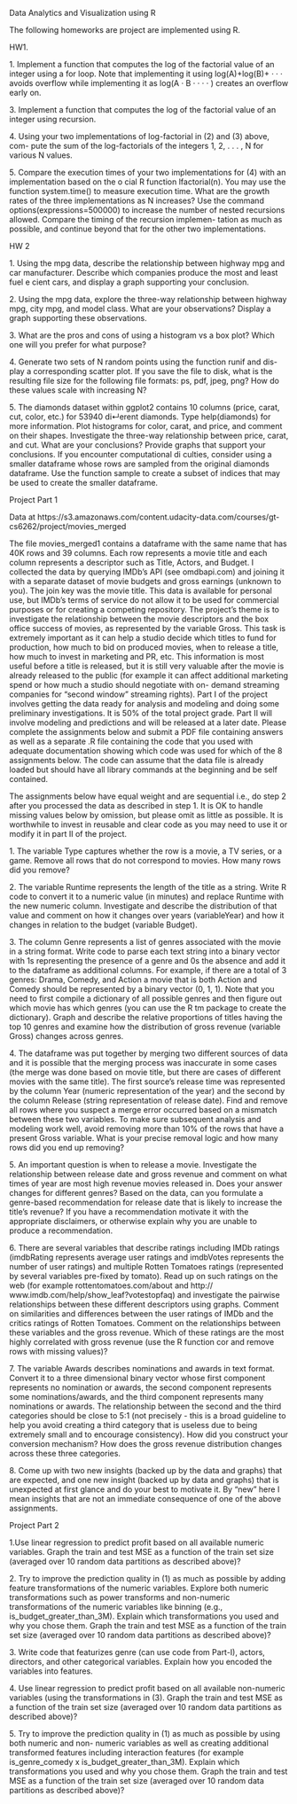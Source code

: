 Data Analytics and Visualization using R

The following homeworks are project are implemented using R.

<p>HW1. </p>
<p>1. Implement a function that computes the log of the factorial value of an integer using a for loop. Note that implementing it using log(A)+log(B)+ · · · avoids overflow while implementing it as log(A · B · · · · ) creates an overflow early on. </p>
<p>3. Implement a function that computes the log of the factorial value of an integer using recursion. </p>
<p>4. Using your two implementations of log-factorial in (2) and (3) above, com- pute the sum of the log-factorials of the integers 1, 2, . . . , N for various N values. </p>
<p>5. Compare the execution times of your two implementations for (4) with an implementation based on the o cial R function lfactorial(n). You may use the function system.time() to measure execution time. What are the growth rates of the three implementations as N increases? Use the command options(expressions=500000) to increase the number of nested recursions allowed. Compare the timing of the recursion implemen- tation as much as possible, and continue beyond that for the other two implementations. </p>


<p>HW 2<p/>
<p>1. Using the mpg data, describe the relationship between highway mpg and car manufacturer. Describe which companies produce the most and least fuel e cient cars, and display a graph supporting your conclusion.<p/>
<p>2. Using the mpg data, explore the three-way relationship between highway mpg, city mpg, and model class. What are your observations? Display a graph supporting these observations.<p/>
<p>3. What are the pros and cons of using a histogram vs a box plot? Which one will you prefer for what purpose?<p/>
<p>4. Generate two sets of N random points using the function runif and dis- play a corresponding scatter plot. If you save the file to disk, what is the resulting file size for the following file formats: ps, pdf, jpeg, png? How do these values scale with increasing N?<p/>
<p>5. The diamonds dataset within ggplot2 contains 10 columns (price, carat, cut, color, etc.) for 53940 di↵erent diamonds. Type help(diamonds) for more information. Plot histograms for color, carat, and price, and comment on their shapes. Investigate the three-way relationship between price, carat, and cut. What are your conclusions? Provide graphs that support your conclusions. If you encounter computational di culties, consider using a smaller dataframe whose rows are sampled from the original diamonds dataframe. Use the function sample to create a subset of indices that may be used to create the smaller dataframe.<p/>

<p>Project Part 1<p/>

<p>Data at https://s3.amazonaws.com/content.udacity-data.com/courses/gt-cs6262/project/movies_merged <p/>

<p>The file movies_merged1 contains a dataframe with the same name that has 40K rows and 39 columns. Each row represents a movie title and each column represents a descriptor such as Title, Actors, and Budget. I collected the data by querying IMDb’s API (see omdbapi.com) and joining it with a separate dataset of movie budgets and gross earnings (unknown to you). The join key was the movie title. This data is available for personal use, but IMDb’s terms of service do not allow it to be used for commercial purposes or for creating a competing repository.
The project’s theme is to investigate the relationship between the movie descriptors and the box office success of movies, as represented by the variable Gross. This task is extremely important as it can help a studio decide which titles to fund for production, how much to bid on produced movies, when to release a title, how much to invest in marketing and PR, etc. This information is most useful before a title is released, but it is still very valuable after the movie is already released to the public (for example it can affect additional marketing spend or how much a studio should negotiate with on- demand streaming companies for “second window” streaming rights).
Part I of the project involves getting the data ready for analysis and modeling and doing some preliminary investigations. It is 50% of the total project grade. Part II will involve modeling and predictions and will be released at a later date. Please complete the assignments below and submit a PDF file containing answers as well as a separate .R file containing the code that you used with adequate documentation showing which code was used for which of the 8 assignments below. The code can assume that the data file is already loaded but should have all library commands at the beginning and be self contained.<p/>

<p>The assignments below have equal weight and are sequential i.e., do step 2 after you processed the data as described in step 1. It is OK to handle missing values below by omission, but please omit as little as possible. It is worthwhile to invest in reusable and clear code as you may need to use it or modify it in part II of the project.<p/>

<p>1. The variable Type captures whether the row is a movie, a TV series, or a game. Remove all rows that do not correspond to movies. How many rows did you remove?<p/>

<p>2. The variable Runtime represents the length of the title as a string. Write R code to convert it to a numeric value (in minutes) and replace Runtime with the new numeric column. Investigate and describe the distribution of that value and comment on how it changes over years (variableYear) and how it changes in relation to the budget (variable Budget).<p/>

<p>3. The column Genre represents a list of genres associated with the movie in a string format. Write code to parse each text string into a binary vector with 1s representing the presence of a genre and 0s the absence and add it to the dataframe as additional columns. For example, if there are a total of 3 genres: Drama, Comedy, and Action a movie that is both Action and Comedy should be represented by a binary vector (0, 1, 1). Note that you need to first compile a dictionary of all possible genres and then figure out which movie has which genres (you can use the R tm package to create the dictionary). Graph and describe the relative proportions of titles having the top 10 genres and examine how the distribution of gross revenue (variable Gross) changes across genres.<p/>

<p>4. The dataframe was put together by merging two different sources of data and it is possible that the merging process was inaccurate in some cases (the merge was done based on movie title, but there are cases of different movies with the same title). The first source’s release time was represented by the column Year (numeric representation of the year) and the second by the column Release (string representation of release date). Find and remove all rows where you suspect a merge error occurred based on a mismatch between these two variables. To make sure subsequent analysis and modeling work well, avoid removing more than 10% of the rows that have a present Gross variable. What is your precise removal logic and how many rows did you end up removing?<p/>

<p>5. An important question is when to release a movie. Investigate the relationship between release date and gross revenue and comment on what times of year are most high revenue movies released in. Does your answer changes for different genres? Based on the data, can you formulate a genre-based recommendation for release date that is likely to increase the title’s revenue? If you have a recommendation motivate it with the appropriate disclaimers, or otherwise explain why you are unable to produce a recommendation.<p/>

<p>6. There are several variables that describe ratings including IMDb ratings (imdbRating represents average user ratings and imdbVotes represents the number of user ratings) and multiple Rotten Tomatoes ratings (represented by several variables pre-fixed by tomato). Read up on such ratings on the web (for example rottentomatoes.com/about and http:// www.imdb.com/help/show_leaf?votestopfaq) and investigate the pairwise relationships between these different descriptors using graphs. Comment on similarities and differences between the user ratings of IMDb and the critics ratings of Rotten Tomatoes. Comment on the relationships between these variables and the gross revenue. Which of these ratings are the most highly correlated with gross revenue (use the R function cor and remove rows with missing values)?<p/>

<p>7. The variable Awards describes nominations and awards in text format. Convert it to a three dimensional binary vector whose first component represents no nomination or awards, the second component represents some nominations/awards, and the third component represents many nominations or awards. The relationship between the second and the third categories should be close to 5:1 (not precisely - this is a broad guideline to help you avoid creating a third category that is useless due to being extremely small and to encourage consistency). How did you construct your conversion mechanism? How does the gross revenue distribution changes across these three categories.<p/>

<p>8. Come up with two new insights (backed up by the data and graphs) that are expected, and one new insight (backed up by data and graphs) that is unexpected at first glance and do your best to motivate it. By “new” here I mean insights that are not an immediate consequence of one of the above assignments.<p/>

<p>Project Part 2<p/>

<p>1.Use linear regression to predict profit based on all available numeric variables. Graph the train and test MSE as a function of the train set size (averaged over 10 random data partitions as described above)?<p/>

<p>2. Try to improve the prediction quality in (1) as much as possible by adding feature transformations of the numeric variables. Explore both numeric transformations such as power transforms and non-numeric transformations of the numeric variables like binning (e.g., is_budget_greater_than_3M). Explain which transformations you used and why you chose them. Graph the train and test MSE as a function of the train set size (averaged over 10 random data partitions as described above)?<p/>

<p>3. Write code that featurizes genre (can use code from Part-I), actors, directors, and other categorical variables. Explain how you encoded the variables into features.<p/>

<p>4. Use linear regression to predict profit based on all available non-numeric variables (using the transformations in (3). Graph the train and test MSE as a function of the train set size (averaged over 10 random data partitions as described above)?<p/>

<p>5. Try to improve the prediction quality in (1) as much as possible by using both numeric and non- numeric variables as well as creating additional transformed features including interaction features (for example is_genre_comedy x is_budget_greater_than_3M). Explain which transformations you used and why you chose them. Graph the train and test MSE as a function of the train set size (averaged over 10 random data partitions as described above)?<p/>
